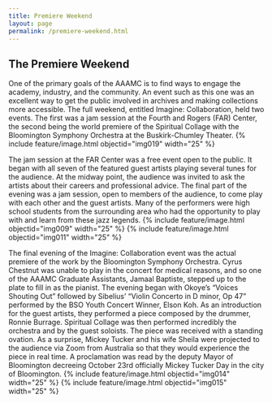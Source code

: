 ```yaml
---
title: Premiere Weekend
layout: page
permalink: /premiere-weekend.html
---
```


## The Premiere Weekend 

One of the primary goals of the AAAMC is to find ways to engage the academy, industry, and the community. An event such as this one was an excellent way to get the public involved in archives and making collections more accessible. The full weekend, entitled Imagine: Collaboration, held two events. The first was a jam session at the Fourth and Rogers (FAR) Center, the second being the world premiere of the Spiritual Collage with the Bloomington Symphony Orchestra at the Buskirk-Chumley Theater. 
 {% include feature/image.html objectid="img019" width="25" %}

The jam session at the FAR Center was a free event open to the public. It began with all seven of the featured guest artists playing several tunes for the audience. At the midway point, the audience was invited to ask the artists about their careers and professional advice. The final part of the evening was a jam session, open to members of the audience, to come play with each other and the guest artists. Many of the performers were high school students from the surrounding area who had the opportunity to play with and learn from these jazz legends. 
{% include feature/image.html objectid="img009" width="25" %}
{% include feature/image.html objectid="img011" width="25" %}

The final evening of the Imagine: Collaboration event was the actual premiere of the work by the Bloomington Symphony Orchestra. Cyrus Chestnut was unable to play in the concert for medical reasons, and so one of the AAAMC Graduate Assistants, Jamaal Baptiste, stepped up to the plate to fill in as the pianist. The evening began with Okoye’s “Voices Shouting Out” followed by Sibelius’ “Violin Concerto in D minor, Op 47” performed by the BSO Youth Concert Winner, Elson Koh. As an introduction for the guest artists, they performed a piece composed by the drummer, Ronnie Burrage. Spiritual Collage was then performed incredibly the orchestra and by the guest soloists. The piece was received with a standing ovation. As a surprise, Mickey Tucker and his wife Sheila were projected to the audience via Zoom from Australia so that they would experience the piece in real time. A proclamation was read by the deputy Mayor of Bloomington decreeing October 23rd officially Mickey Tucker Day in the city of Bloomington. 
{% include feature/image.html objectid="img014" width="25" %}
{% include feature/image.html objectid="img015" width="25" %}